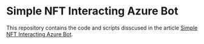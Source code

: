 # Simple NFT Interacting Azure Bot
This repository contains the code and scripts disscused in the article [Simple NFT Interacting Azure Bot](https://medium.com/microsoftazure/simple-nft-interacting-azure-bot-cabcf1dc4ca9).
